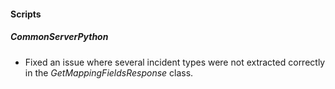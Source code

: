 
#### Scripts
##### CommonServerPython
- Fixed an issue where several incident types were not extracted correctly in the *GetMappingFieldsResponse* class.
